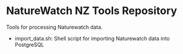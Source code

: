# NatureWatch NZ Tools Repository
Tools for processing Naturewatch data.

- import_data.sh: Shell script for importing Naturewatch data into PostgreSQL
